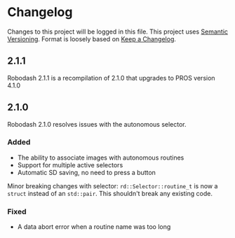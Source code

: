 # Changelog

Changes to this project will be logged in this file. This project uses
[Semantic Versioning](https://semver.org/spec/v2.0.0.html). Format is loosely
based on [Keep a Changelog](https://keepachangelog.com/en/1.1.0/).

## 2.1.1

Robodash 2.1.1 is a recompilation of 2.1.0 that upgrades to PROS version 4.1.0

## 2.1.0

Robodash 2.1.0 resolves issues with the autonomous selector.

### Added

- The ability to associate images with autonomous routines
- Support for multiple active selectors
- Automatic SD saving, no need to press a button

Minor breaking changes with selector: `rd::Selector::routine_t` is now a
`struct` instead of an `std::pair`. This shouldn't break any existing code.

### Fixed

- A data abort error when a routine name was too long
